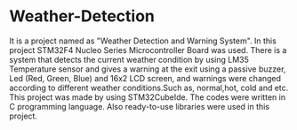 # Weather-Detection
It is a project named as "Weather Detection and Warning System". In this project STM32F4 Nucleo Series Microcontroller Board was used. There is a system that detects the current weather condition by using LM35 Temperature sensor and gives a warning at the exit using a passive buzzer, Led (Red, Green, Blue) and 16x2 LCD screen, and warnings were changed according to different weather conditions.Such as, normal,hot, cold and etc. This project was made by using STM32CubeIde. The codes were written in C programming language. Also ready-to-use libraries were used in this project. 
